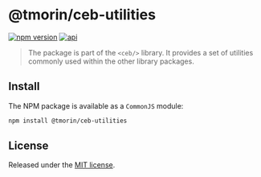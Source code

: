 # @tmorin/ceb-utilities

[![npm version](https://badge.fury.io/js/%40tmorin%2Fceb-utilities.svg)](https://badge.fury.io/js/%40tmorin%2Fceb-utilities)
[![api](https://img.shields.io/badge/-api-informational.svg)](https://tmorin.github.io/ceb/api/modules/_tmorin_ceb_utilities.html)

> The package is part of the `<ceb/>` library.
> It provides a set of utilities commonly used within the other library packages.

## Install

The NPM package is available as a `CommonJS` module:

```bash
npm install @tmorin/ceb-utilities
```

## License

Released under the [MIT license].

[Custom Elements (v1)]: https://html.spec.whatwg.org/multipage/custom-elements.html
[MIT license]: http://opensource.org/licenses/MIT
